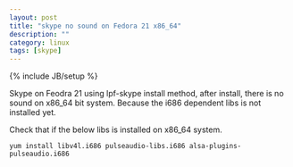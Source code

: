 ```yaml
---
layout: post
title: "skype no sound on Fedora 21 x86_64"
description: ""
category: linux
tags: [skype]
---
```

{% include JB/setup %}


Skype on Feodra 21 using lpf-skype install method,
after install, there is no sound on x86_64 bit system.
Because the i686 dependent libs is not installed yet.

Check that if the below libs is installed on x86_64 system.

	yum install libv4l.i686 pulseaudio-libs.i686 alsa-plugins-pulseaudio.i686
